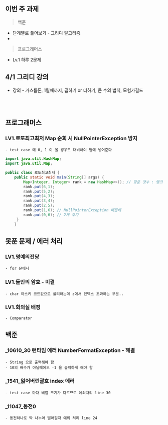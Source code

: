 ## 이번 주 과제
> 백준
- 단계별로 풀어보기 - 그리디 알고리즘
- 
> 프로그래머스
- Lv.1 하루 2문제 

## 4/1 그리디 강의
- 강의 - 거스름돈, 1될때까지, 곱하기 or 더하기, 큰 수의 법칙, 모험가길드
<br />
<br />

## 프로그래머스
### LV1.로또최고최저 Map 순회 시  NullPointerException 방지
    - test case 에 0, 1 이 올 경우도 대비하여 맵에 넣어준다

```java
import java.util.HashMap;
import java.util.Map;

public class 로또최고최저 {
    public static void main(String[] args) {
        Map<Integer, Integer> rank = new HashMap<>(); // 맞춘 갯수 : 랭크
        rank.put(6,1);
        rank.put(5,2);
        rank.put(4,3);
        rank.put(3,4);
        rank.put(2,5);
        rank.put(1,6); // NullPointerException 때문에 
        rank.put(0,6); // 2개 추가
     }
    }

```

## 못푼 문제 / 에러 처리
### LV1.명예의전당 
    - for 문에서

### LV1.둘만의 암호 - 미결
    - char 아스키 코드값으로 풀려하는데 z에서 인덱스 초과하는 부분..
### LV1.회의실 배정
    - Comparator


## 백준
### _10610_30 런타임 에러 NumberFormatException - 해결
    - String 으로 출력해야 함 
    - 10의 배수가 아닐때에도 -1 을 출력하게 해야 함
### _1541_잃어버린괄호 index 에러
    - test case 마다 배열 크기가 다르므로 예외처리 line 30
### _11047_동전0
    - 동전하나로 딱 나누어 떨어질때 예외 처리 line 24

